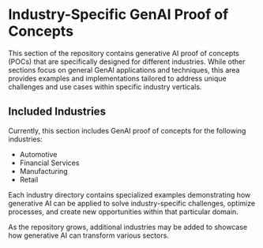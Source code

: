 # Industry-Specific GenAI Proof of Concepts

This section of the repository contains generative AI proof of concepts (POCs) that are specifically designed for different industries. While other sections focus on general GenAI applications and techniques, this area provides examples and implementations tailored to address unique challenges and use cases within specific industry verticals.

## Included Industries

Currently, this section includes GenAI proof of concepts for the following industries:

- Automotive
- Financial Services
- Manufacturing
- Retail

Each industry directory contains specialized examples demonstrating how generative AI can be applied to solve industry-specific challenges, optimize processes, and create new opportunities within that particular domain.

As the repository grows, additional industries may be added to showcase how generative AI can transform various sectors.
